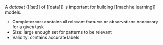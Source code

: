 A *dataset* ([[set]] of [[data]]) is important for building [[machine learning]] models. 

- Completeness: contains all relevant features or observations necessary for a given task
- Size: large enough set for patterns to be relevant
- Validity: contains accurate labels